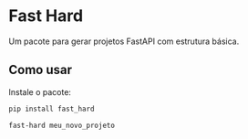 # Fast Hard

Um pacote para gerar projetos FastAPI com estrutura básica.

## Como usar

Instale o pacote:

```bash
pip install fast_hard

fast-hard meu_novo_projeto
